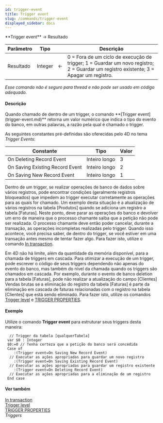 ```yaml
---
id: trigger-event
title: Trigger event
slug: /commands/trigger-event
displayed_sidebar: docs
---
```


<!--REF #_command_.Trigger event.Syntax-->**Trigger event**  -> Resultado<!-- END REF-->
<!--REF #_command_.Trigger event.Params-->
| Parâmetro | Tipo |  | Descrição |
| --- | --- | --- | --- |
| Resultado | Integer | &#8592; | 0 = Fora de um ciclo de execução de trigger; 1 = Guardar um novo registro; 2 = Guardar um registro existente; 3 = Apagar um registro. |

<!-- END REF-->

*Esse comando não é seguro para thread e não pode ser usado em código adequado.*


#### Descrição 

<!--REF #_command_.Trigger event.Summary-->Quando chamado de dentro de um trigger, o comando **[Trigger event](trigger-event.md)** retorna um valor numérico que indica o tipo do evento do banco, em outras palavras, a razão pela qual é chamado o trigger.<!-- END REF-->  

As seguintes constantes pré-definidas são oferecidas pelo 4D no tema *Trigger Events*:  
  
| Constante                       | Tipo          | Valor |
| ------------------------------- | ------------- | ----- |
| On Deleting Record Event        | Inteiro longo | 3     |
| On Saving Existing Record Event | Inteiro longo | 2     |
| On Saving New Record Event      | Inteiro longo | 1     |
  
  
Dentro de um trigger, se realizar operações de banco de dados sobre vários registros, pode encontrar condições (geralmente registros bloqueados) que impedem ao trigger executar corretamente as operações para as quais for chamado. Um exemplo desta situação é a atualização de vários registros na tabela \[Produtos\] quando se adiciona um registro a tabela \[Faturas\]. Neste ponto, deve parar as operações do banco e devolver um erro de maneira que o processo chamante saiba que a petição não pode ser realizada. O processo chamante deve então poder cancelar, durante a transação, as operações incompletas realizadas pelo trigger. Quando isso acontece, você precisa saber, de dentro do trigger, se você estiver em uma transação antes mesmo de tentar fazer algo. Para fazer isto, utilize o comando [In transaction](in-transaction.md).  
  
Em 4D não há limite, além da quantidade da memória disponível, para a chamada de triggers em cascada. Para otimizar a execução de um trigger, pode escrever o código de seus triggers dependendo não apenas do evento do banco, mas também do nível da chamada quando os triggers são chamados em cascada. Por exemplo, durante o evento de banco deletion para a tabela \[Faturas\], pode não realizar a atualização do campo \[Clientes\] Vendas brutas se a eliminação do registro da tabela \[Faturas\] é parte da eliminação em cascada de faturas relacionadas com o registro na tabela \[Clientes\] que está sendo eliminado. Para fazer isto, utilize os comandos [Trigger level](trigger-level.md) e [TRIGGER PROPERTIES](trigger-properties.md).

#### Exemplo 

Utilize o comando **Trigger event** para estruturar seus triggers desta maneira:

```4d
  // Trigger da tabela [qualquerTabela]
 var $0 : Integer
 $0:=0 // Tenha certeza que a petição do banco será concedida
 Case of
    :(Trigger event=On Saving New Record Event)
  // Executar as ações apropriadas para guardar um novo registro
    :(Trigger event=On Saving Existing Record Event)
  // Executar as ações apropriadas para guardar um registro existente
    :(Trigger event=On Deleting Record Event)
  // Executar as ações apropriadas para a eliminação de um registro
 End case
```

#### Ver também 

[In transaction](in-transaction.md)  
[Trigger level](trigger-level.md)  
[TRIGGER PROPERTIES](trigger-properties.md)  
*Triggers*  